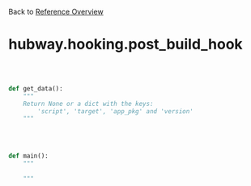 
Back to [Reference Overview](https://github.com/pyrustic/hubway/blob/master/docs/reference/README.md)

# hubway.hooking.post\_build\_hook



<br>


```python

def get_data():
    """
    Return None or a dict with the keys:
        'script', 'target', 'app_pkg' and 'version'
    """

```

<br>

```python

def main():
    """
    
    """

```

